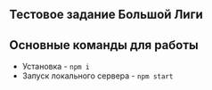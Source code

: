 ## Тестовое задание Большой Лиги
## Основные команды для работы
* Установка - `npm i`
* Запуск локального сервера - `npm start`
